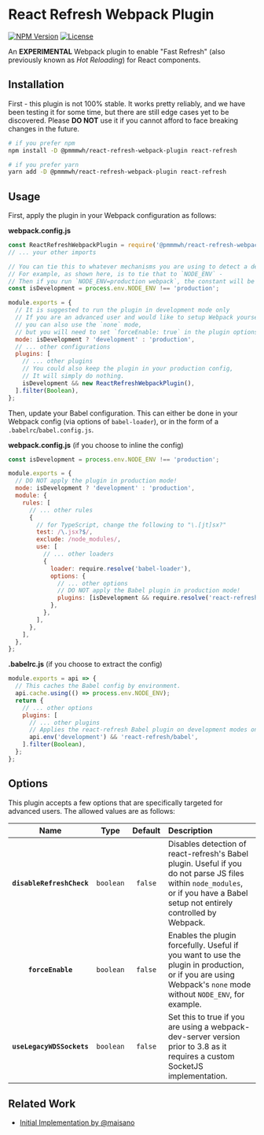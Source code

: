 # React Refresh Webpack Plugin

[![NPM Version](https://img.shields.io/npm/v/@pmmmwh/react-refresh-webpack-plugin)](https://www.npmjs.com/package/@pmmmwh/react-refresh-webpack-plugin)
[![License](https://img.shields.io/github/license/pmmmwh/react-refresh-webpack-plugin)](./LICENSE)

An **EXPERIMENTAL** Webpack plugin to enable "Fast Refresh" (also previously known as _Hot Reloading_) for React components.

## Installation

First - this plugin is not 100% stable.
It works pretty reliably, and we have been testing it for some time, but there are still edge cases yet to be discovered.
Please **DO NOT** use it if you cannot afford to face breaking changes in the future.

```sh
# if you prefer npm
npm install -D @pmmmwh/react-refresh-webpack-plugin react-refresh

# if you prefer yarn
yarn add -D @pmmmwh/react-refresh-webpack-plugin react-refresh
```

## Usage

First, apply the plugin in your Webpack configuration as follows:

**webpack.config.js**

```js
const ReactRefreshWebpackPlugin = require('@pmmmwh/react-refresh-webpack-plugin');
// ... your other imports

// You can tie this to whatever mechanisms you are using to detect a development environment.
// For example, as shown here, is to tie that to `NODE_ENV` -
// Then if you run `NODE_ENV=production webpack`, the constant will be set to false.
const isDevelopment = process.env.NODE_ENV !== 'production';

module.exports = {
  // It is suggested to run the plugin in development mode only
  // If you are an advanced user and would like to setup Webpack yourselves,
  // you can also use the `none` mode,
  // but you will need to set `forceEnable: true` in the plugin options.
  mode: isDevelopment ? 'development' : 'production',
  // ... other configurations
  plugins: [
    // ... other plugins
    // You could also keep the plugin in your production config,
    // It will simply do nothing.
    isDevelopment && new ReactRefreshWebpackPlugin(),
  ].filter(Boolean),
};
```

Then, update your Babel configuration.
This can either be done in your Webpack config (via options of `babel-loader`), or in the form of a `.babelrc`/`babel.config.js`.

**webpack.config.js** (if you choose to inline the config)

```js
const isDevelopment = process.env.NODE_ENV !== 'production';

module.exports = {
  // DO NOT apply the plugin in production mode!
  mode: isDevelopment ? 'development' : 'production',
  module: {
    rules: [
      // ... other rules
      {
        // for TypeScript, change the following to "\.[jt]sx?"
        test: /\.jsx?$/,
        exclude: /node_modules/,
        use: [
          // ... other loaders
          {
            loader: require.resolve('babel-loader'),
            options: {
              // ... other options
              // DO NOT apply the Babel plugin in production mode!
              plugins: [isDevelopment && require.resolve('react-refresh/babel')].filter(Boolean),
            },
          },
        ],
      },
    ],
  },
};
```

**.babelrc.js** (if you choose to extract the config)

```js
module.exports = api => {
  // This caches the Babel config by environment.
  api.cache.using(() => process.env.NODE_ENV);
  return {
    // ... other options
    plugins: [
      // ... other plugins
      // Applies the react-refresh Babel plugin on development modes only
      api.env('development') && 'react-refresh/babel',
    ].filter(Boolean),
  };
};
```

## Options

This plugin accepts a few options that are specifically targeted for advanced users.
The allowed values are as follows:

|           Name            |   Type    | Default | Description                                                                                                                                                                     |
| :-----------------------: | :-------: | :-----: | :------------------------------------------------------------------------------------------------------------------------------------------------------------------------------ |
| **`disableRefreshCheck`** | `boolean` | `false` | Disables detection of react-refresh's Babel plugin. Useful if you do not parse JS files within `node_modules`, or if you have a Babel setup not entirely controlled by Webpack. |
|     **`forceEnable`**     | `boolean` | `false` | Enables the plugin forcefully. Useful if you want to use the plugin in production, or if you are using Webpack's `none` mode without `NODE_ENV`, for example.                   |
| **`useLegacyWDSSockets`** | `boolean` | `false` | Set this to true if you are using a webpack-dev-server version prior to 3.8 as it requires a custom SocketJS implementation.                                                    |

## Related Work

- [Initial Implementation by @maisano](https://gist.github.com/maisano/441a4bc6b2954205803d68deac04a716)

